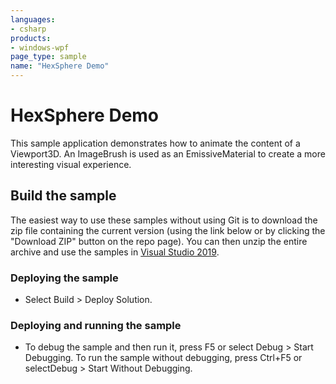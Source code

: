 ```yaml
---
languages:
- csharp
products:
- windows-wpf
page_type: sample
name: "HexSphere Demo"
---
```

# HexSphere Demo
This sample application demonstrates how to animate the content of a Viewport3D. An ImageBrush is used as an EmissiveMaterial to create a more interesting visual experience.

## Build the sample
The easiest way to use these samples without using Git is to download the zip file containing the current version (using the link below or by clicking the "Download ZIP" button on the repo page). You can then unzip the entire archive and use the samples in [Visual Studio 2019](https://www.visualstudio.com/wpf-vs).

### Deploying the sample
- Select Build > Deploy Solution. 

### Deploying and running the sample
- To debug the sample and then run it, press F5 or select Debug >  Start Debugging. To run the sample without debugging, press Ctrl+F5 or selectDebug > Start Without Debugging. 


